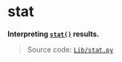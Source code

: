 # stat

**Interpreting [`stat()`](/modules/os/stat.md) results.**

> Source code: [`Lib/stat.py`](https://github.com/python/cpython/tree/3.11/Lib/stat.py)
